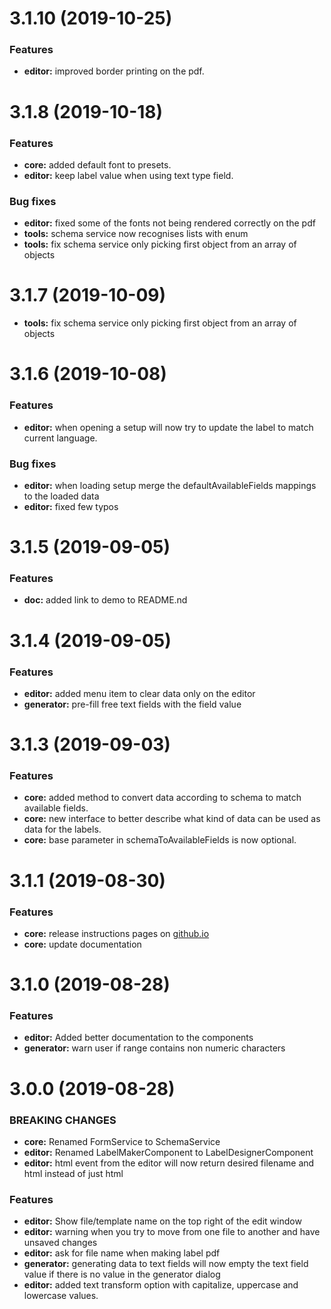 <a name="3.1.10"></a>
# 3.1.10 (2019-10-25)

### Features
* **editor:** improved border printing on the pdf.

<a name="3.1.8"></a>
# 3.1.8 (2019-10-18)

### Features
* **core:** added default font to presets.
* **editor:** keep label value when using text type field.

### Bug fixes
* **editor:** fixed some of the fonts not being rendered correctly on the pdf
* **tools:** schema service now recognises lists with enum
* **tools:** fix schema service only picking first object from an array of objects

<a name="3.1.7"></a>
# 3.1.7 (2019-10-09)

* **tools:** fix schema service only picking first object from an array of objects

<a name="3.1.6"></a>
# 3.1.6 (2019-10-08)

### Features
* **editor:** when opening a setup will now try to update the label to match current language.

### Bug fixes
* **editor:** when loading setup merge the defaultAvailableFields mappings to the loaded data 
* **editor:** fixed few typos 

<a name="3.1.5"></a>
# 3.1.5 (2019-09-05)

### Features
* **doc:** added link to demo to README.nd

<a name="3.1.4"></a>
# 3.1.4 (2019-09-05)

### Features
* **editor:** added menu item to clear data only on the editor
* **generator:** pre-fill free text fields with the field value

<a name="3.1.3"></a>
# 3.1.3 (2019-09-03)

### Features
* **core:** added method to convert data according to schema to match available fields.
* **core:** new interface to better describe what kind of data can be used as data for the labels.
* **core:** base parameter in schemaToAvailableFields is now optional.

<a name="3.1.1"></a>
# 3.1.1 (2019-08-30)

### Features

* **core:** release instructions pages on [github.io](https://luomus.github.io/label-designer/)
* **core:** update documentation

<a name="3.1.0"></a>
# 3.1.0 (2019-08-28)

### Features

* **editor:** Added better documentation to the components
* **generator:** warn user if range contains non numeric characters

<a name="3.0.0"></a>
# 3.0.0 (2019-08-28)

### BREAKING CHANGES

* **core:** Renamed FormService to SchemaService
* **editor:** Renamed LabelMakerComponent to LabelDesignerComponent
* **editor:** html event from the editor will now return desired filename and html instead of just html  

### Features

* **editor:** Show file/template name on the top right of the edit window
* **editor:** warning when you try to move from one file to another and have unsaved changes 
* **editor:** ask for file name when making label pdf
* **generator:** generating data to text fields will now empty the text field value if there is no value in the generator dialog
* **editor:** added text transform option with capitalize, uppercase and lowercase values.
